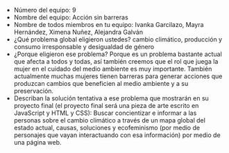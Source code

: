- Número del equipo: 9
- Nombre del equipo: Acción sin barreras
- Nombre de todos miembros en tu equipo: Ivanka Garcilazo, Mayra Hernández, Ximena Nuñez, Alejandra Galván
- ¿Qué problema global eligieron ustedes? cambio climático, producción y consumo irresponsable y desigualdad de género
- ¿Porque eligieron ese problema? Porque es un problema bastante actual que afecta a todos y todas, así también creemos que el rol que juega la mujer en el cuidado del medio ambiente es muy importante. También actualmente muchas mujeres tienen barreras para generar acciones que produzcan cambios que beneficien al medio ambiente y a su preservación.
- Describan la solución tentativa a ese problema que mostrarán en su proyecto final (el proyecto final será una pieza de arte escrito en JavaScript y HTML y CSS): Buscar concientizar e informar a las personas sobre el cambio climático a través de un mapa global del estado actual, causas, soluciones y ecofeminismo (por medio de personajes que vayan interactuando con esa información) por medio de una página web.
